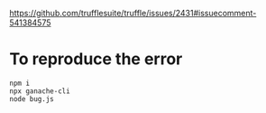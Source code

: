 https://github.com/trufflesuite/truffle/issues/2431#issuecomment-541384575

# To reproduce the error

```
npm i
npx ganache-cli
node bug.js
```
